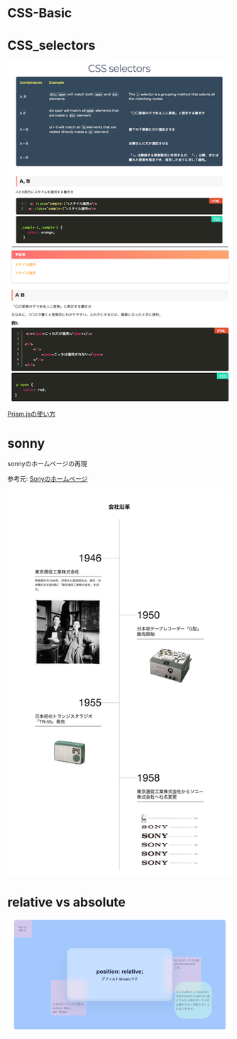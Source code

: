 # CSS-Basic

# CSS_selectors

![CSS_selectors](./assets/CSS_selectors_01.png)
![CSS_selectors](./assets/CSS_selectors_02.png)

[Prism.jsの使い方](./src/CSS_selectors/selectors_Prism.md)

# sonny

sonnyのホームページの再現

参考元: [Sonyのホームページ](https://www.sony.com/ja/SonyInfo/CorporateInfo/History/company/)


![sonny](./assets/sonny.html.png)

# relative vs absolute

![position](./assets/position.png)